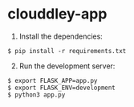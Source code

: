 # clouddley-app

1. Install the dependencies:
```
$ pip install -r requirements.txt
```

2. Run the development server:
```
$ export FLASK_APP=app.py
$ export FLASK_ENV=development 
$ python3 app.py
```
